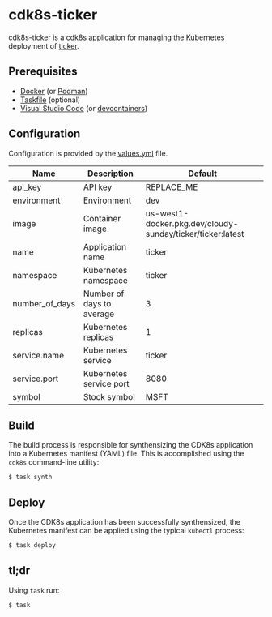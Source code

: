 # cdk8s-ticker

cdk8s-ticker is a cdk8s application for managing the Kubernetes deployment of
[ticker](https://github.com/michaelcarruthers/ticker). 

## Prerequisites

* [Docker](https://www.docker.com/) (or [Podman](https://podman.io/))
* [Taskfile](https://taskfile.dev/) (optional)
* [Visual Studio Code](https://code.visualstudio.com/) (or [devcontainers](https://github.com/devcontainers/cli))

## Configuration

Configuration is provided by the [values.yml](./values.yml) file.

| Name           | Description               | Default                                                    |
|----------------|---------------------------|------------------------------------------------------------|
| api_key        | API key                   | REPLACE_ME                                                 |
| environment    | Environment               | dev                                                        |
| image          | Container image           | us-west1-docker.pkg.dev/cloudy-sunday/ticker/ticker:latest |
| name           | Application name          | ticker                                                     |
| namespace      | Kubernetes namespace      | ticker                                                     |
| number_of_days | Number of days to average | 3                                                          |
| replicas       | Kubernetes replicas       | 1                                                          |
| service.name   | Kubernetes service        | ticker                                                     |
| service.port   | Kubernetes service port   | 8080                                                       |
| symbol         | Stock symbol              | MSFT                                                       |


## Build

The build process is responsible for synthensizing the CDK8s application into
a Kubernetes manifest (YAML) file. This is accomplished using the `cdk8s`
command-line utility:

```bash
$ task synth
```

## Deploy

Once the CDK8s application has been successfully synthensized, the Kubernetes
manifest can be applied using the typical `kubectl` process:

```bash
$ task deploy
```

## tl;dr

Using `task` run:

```bash
$ task
```